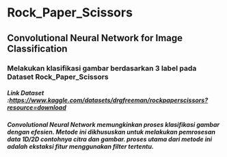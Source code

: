 # Rock_Paper_Scissors
## Convolutional Neural Network for Image Classification 
### Melakukan klasifikasi gambar berdasarkan 3 label pada Dataset Rock_Paper_Scissors
##### Link Dataset :https://www.kaggle.com/datasets/drgfreeman/rockpaperscissors?resource=download

##### Convolutional Neural Network memungkinkan proses klasifikasi gambar dengan efesien. Metode ini dikhususkan untuk melakukan pemrosesan data 1D/2D contohnya citra dan gambar. proses utama dari metode ini adalah ekstaksi fitur menggunakan filter tertentu. 
